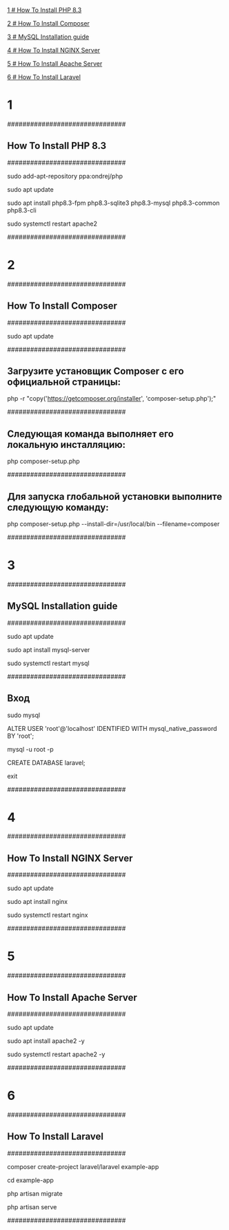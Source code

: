 [1 # How To Install PHP 8.3](#1)

[2 # How To Install Composer](#2)

[3 # MySQL Installation guide](#3)

[4 # How To Install NGINX Server](#4)

[5 # How To Install Apache Server](#5)

[6 # How To Install Laravel](#6)

# 1
###############################
## How To Install PHP 8.3
###############################

sudo add-apt-repository ppa:ondrej/php

sudo apt update

sudo apt install php8.3-fpm php8.3-sqlite3 php8.3-mysql php8.3-common php8.3-cli

sudo systemctl restart apache2

###############################


# 2
###############################
## How To Install Composer
###############################

sudo apt update

###############################

## Загрузите установщик Composer с его официальной страницы:

php -r "copy('https://getcomposer.org/installer', 'composer-setup.php');"

###############################

## Следующая команда выполняет его локальную инсталляцию:

php composer-setup.php

###############################

## Для запуска глобальной установки выполните следующую команду:

php composer-setup.php --install-dir=/usr/local/bin --filename=composer

###############################


# 3 
###############################
## MySQL Installation guide
###############################

sudo apt update

sudo apt install mysql-server

sudo systemctl restart mysql

###############################

## Вход

sudo mysql

ALTER USER 'root'@'localhost' IDENTIFIED WITH mysql_native_password BY 'root';

mysql -u root -p

CREATE DATABASE laravel;

exit

###############################


# 4 
###############################
## How To Install NGINX Server
###############################

sudo apt update

sudo apt install nginx

sudo systemctl restart nginx

###############################


# 5
###############################
## How To Install Apache Server
###############################

sudo apt update

sudo apt install apache2 -y

sudo systemctl restart apache2 -y

###############################


# 6 
###############################
## How To Install Laravel
###############################

composer create-project laravel/laravel example-app

cd example-app

php artisan migrate

php artisan serve

###############################
